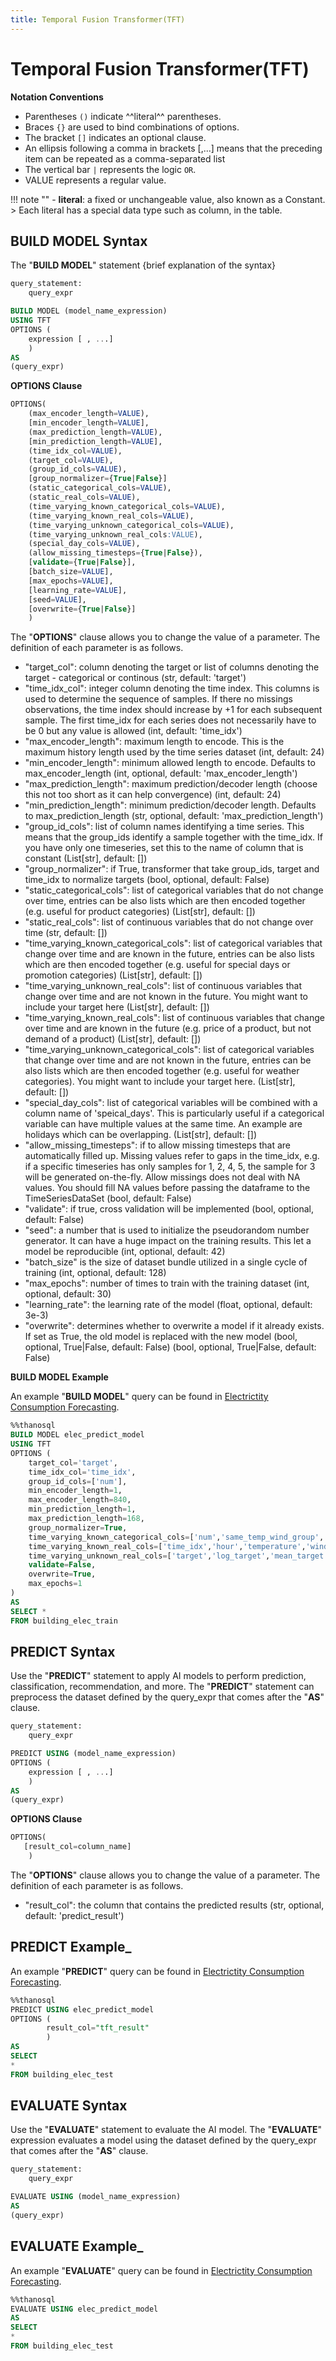 ```yaml
---
title: Temporal Fusion Transformer(TFT)
---
```


# __Temporal Fusion Transformer(TFT)__

__Notation Conventions__

- Parentheses `()` indicate ^^literal^^ parentheses.
- Braces `{}` are used to bind combinations of options.
- The bracket `[]` indicates an optional clause.
- An ellipsis following a comma in brackets [,...] means that the preceding item can be repeated as a comma-separated list
- The vertical bar `|` represents the logic `OR`.
- VALUE represents a regular value.

!!! note ""
    - __literal__: a fixed or unchangeable value, also known as a Constant.
    > Each literal has a special data type such as column, in the table.

## __BUILD MODEL Syntax__

The "__BUILD MODEL__" statement {brief explanation of the syntax}

```sql
query_statement:
    query_expr

BUILD MODEL (model_name_expression)
USING TFT
OPTIONS (
    expression [ , ...]
    )
AS
(query_expr)
```

__OPTIONS Clause__

```sql
OPTIONS(
    (max_encoder_length=VALUE),
    [min_encoder_length=VALUE],
    (max_prediction_length=VALUE),
    [min_prediction_length=VALUE],
    (time_idx_col=VALUE),
    (target_col=VALUE),
    (group_id_cols=VALUE),
    [group_normalizer={True|False}]
    (static_categorical_cols=VALUE),
    (static_real_cols=VALUE),
    (time_varying_known_categorical_cols=VALUE),
    (time_varying_known_real_cols=VALUE),
    (time_varying_unknown_categorical_cols=VALUE),
    (time_varying_unknown_real_cols:VALUE),
    (special_day_cols=VALUE),
    (allow_missing_timesteps={True|False}),
    [validate={True|False}],
    [batch_size=VALUE],
    [max_epochs=VALUE],
    [learning_rate=VALUE],
    [seed=VALUE],
    [overwrite={True|False}]
    )
```

The "__OPTIONS__" clause allows you to change the value of a parameter. The definition of each parameter is as follows.

- "target_col": column denoting the target or list of columns denoting the target - categorical or continous (str, default: 'target')
- "time_idx_col": integer column denoting the time index. This columns is used to determine the sequence of samples. If there no missings observations, the time index should increase by +1 for each subsequent sample. The first time_idx for each series does not necessarily have to be 0 but any value is allowed (int, default: 'time_idx')
- "max_encoder_length": maximum length to encode. This is the maximum history length used by the time series dataset (int, default: 24)
- "min_encoder_length": minimum allowed length to encode. Defaults to max_encoder_length (int, optional, default: 'max_encoder_length')
- "max_prediction_length": maximum prediction/decoder length (choose this not too short as it can help convergence) (int, default: 24)
- "min_prediction_length": minimum prediction/decoder length. Defaults to max_prediction_length (str, optional, default: 'max_prediction_length')
- "group_id_cols": list of column names identifying a time series. This means that the group_ids identify a sample together with the time_idx. If you have only one timeseries, set this to the name of column that is constant (List[str], default: [])
- "group_normalizer": if True, transformer that take group_ids, target and time_idx to normalize targets (bool, optional, default: False)
- "static_categorical_cols": list of categorical variables that do not change over time, entries can be also lists which are then encoded together (e.g. useful for product categories) (List[str], default: [])
- "static_real_cols": list of continuous variables that do not change over time (str, default: [])
- "time_varying_known_categorical_cols": list of categorical variables that change over time and are known in the future, entries can be also lists which are then encoded together (e.g. useful for special days or promotion categories) (List[str], default: [])
- "time_varying_unknown_real_cols": list of continuous variables that change over time and are not known in the future. You might want to include your target here (List[str], default: [])
- "time_varying_known_real_cols": list of continuous variables that change over time and are known in the future (e.g. price of a product, but not demand of a product) (List[str], default: [])
- "time_varying_unknown_categorical_cols": list of categorical variables that change over time and are not known in the future, entries can be also lists which are then encoded together (e.g. useful for weather categories). You might want to include your target here. (List[str], default: [])
- "special_day_cols": list of categorical variables will be combined with a column name of 'speical_days'. This is particularly useful if a categorical variable can have multiple values at the same time. An example are holidays which can be overlapping. (List[str], default: [])
- "allow_missing_timesteps": if to allow missing timesteps that are automatically filled up. Missing values refer to gaps in the time_idx, e.g. if a specific timeseries has only samples for 1, 2, 4, 5, the sample for 3 will be generated on-the-fly. Allow missings does not deal with NA values. You should fill NA values before passing the dataframe to the TimeSeriesDataSet (bool, default: False)
- "validate": if true, cross validation will be implemented (bool, optional, default: False)
- "seed": a number that is used to initialize the pseudorandom number generator. It can have a huge impact on the training results. This let a model be reproducible (int, optional, default: 42)
- "batch_size" is the size of dataset bundle utilized in a single cycle of training (int, optional, default: 128)
- "max_epochs": number of times to train with the training dataset (int, optional, default: 30)
- "learning_rate": the learning rate of the model (float, optional, default: 3e-3)
- "overwrite": determines whether to overwrite a model if it already exists. If set as True, the old model is replaced with the new model (bool, optional, True|False, default: False) (bool, optional, True|False, default: False)


__BUILD MODEL Example__

An example "__BUILD MODEL__" query can be found in [Electrictity Consumption Forecasting]({/en/tutorials/thanosql_ml/timeseries/timeseries_forecasting.ipynb/}).

```sql
%%thanosql
BUILD MODEL elec_predict_model
USING TFT
OPTIONS (
    target_col='target',
    time_idx_col='time_idx',
    group_id_cols=['num'],
    min_encoder_length=1,
    max_encoder_length=840,
    min_prediction_length=1,
    max_prediction_length=168,
    group_normalizer=True,
    time_varying_known_categorical_cols=['num','same_temp_wind_group','holiday','dow','cluster','before_holiday_flag','natural_cooling_sys_flag','solar_sys_flag'],
    time_varying_known_real_cols=['time_idx','hour','temperature','windspeed','humidity','precipitation','insolation','days_left_holiday'],
    time_varying_unknown_real_cols=['target','log_target','mean_target','mean_target_num','mean_target_stwg','mean_target_cluster'],
    validate=False,
    overwrite=True,
    max_epochs=1
)
AS 
SELECT *
FROM building_elec_train
```

## __PREDICT Syntax__

Use the "__PREDICT__" statement to apply AI models to perform prediction, classification, recommendation, and more. The "__PREDICT__" statement can preprocess the dataset defined by the query_expr that comes after the "__AS__" clause.

```sql
query_statement:
    query_expr

PREDICT USING (model_name_expression)
OPTIONS (
    expression [ , ...]
    )
AS
(query_expr)
```
__OPTIONS Clause__

```sql
OPTIONS(
   [result_col=column_name]
    )
```

The "__OPTIONS__" clause allows you to change the value of a parameter. The definition of each parameter is as follows.

- "result_col": the column that contains the predicted results (str, optional, default: 'predict_result')

## __PREDICT Example___

An example "__PREDICT__" query can be found in [Electrictity Consumption Forecasting]({/en/tutorials/thanosql_ml/timeseries/timeseries_forecasting.ipynb/}).

```sql
%%thanosql 
PREDICT USING elec_predict_model 
OPTIONS (      
        result_col="tft_result"
        )
AS 
SELECT 
* 
FROM building_elec_test
```

## __EVALUATE Syntax__

Use the "__EVALUATE__" statement to evaluate the AI model. The "__EVALUATE__" expression evaluates a model using the dataset defined by the query_expr that comes after the "__AS__" clause.

```sql
query_statement:
    query_expr

EVALUATE USING (model_name_expression)
AS
(query_expr)
```

## __EVALUATE Example___

An example "__EVALUATE__" query can be found in [Electrictity Consumption Forecasting]({/en/tutorials/thanosql_ml/timeseries/timeseries_forecasting.ipynb/}).

```sql
%%thanosql  
EVALUATE USING elec_predict_model 
AS 
SELECT 
*       
FROM building_elec_test
```